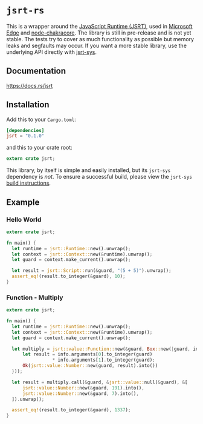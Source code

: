 # `jsrt-rs`

This is a wrapper around the [JavaScript Runtime (JSRT)](https://goo.gl/1F6Gi1),
used in [Microsoft Edge](https://www.microsoft.com/en-us/windows/microsoft-edge)
and [node-chakracore](https://github.com/nodejs/node-chakracore). The library is
still in pre-release and is not yet stable. The tests try to cover as much
functionality as possible but memory leaks and segfaults may occur. If you want
a more stable library, use the underlying API directly with
[jsrt-sys](https://github.com/darfink/jsrt-rs/tree/master/jsrt-sys).

## Documentation

https://docs.rs/jsrt

## Installation

Add this to your `Cargo.toml`:

```toml
[dependencies]
jsrt = "0.1.0"
```

and this to your crate root:

```rust
extern crate jsrt;
```

This library, by itself is simple and easily installed, but its `jsrt-sys`
dependency is *not*. To ensure a successful build, please view the `jsrt-sys`
[build
instructions](https://github.com/darfink/jsrt-rs/tree/master/jsrt-sys#requirements).

## Example

### Hello World

```rust
extern crate jsrt;

fn main() {
  let runtime = jsrt::Runtime::new().unwrap();
  let context = jsrt::Context::new(&runtime).unwrap();
  let guard = context.make_current().unwrap();

  let result = jsrt::Script::run(&guard, "(5 + 5)").unwrap();
  assert_eq!(result.to_integer(&guard), 10);
}
```

### Function - Multiply

```rust
extern crate jsrt;

fn main() {
  let runtime = jsrt::Runtime::new().unwrap();
  let context = jsrt::Context::new(&runtime).unwrap();
  let guard = context.make_current().unwrap();

  let multiply = jsrt::value::Function::new(&guard, Box::new(|guard, info| {
      let result = info.arguments[0].to_integer(guard)
                 * info.arguments[1].to_integer(guard);
      Ok(jsrt::value::Number::new(guard, result).into())
  }));

  let result = multiply.call(&guard, &jsrt::value::null(&guard), &[
      jsrt::value::Number::new(&guard, 191).into(),
      jsrt::value::Number::new(&guard, 7).into(),
  ]).unwrap();

  assert_eq!(result.to_integer(&guard), 1337);
}
```